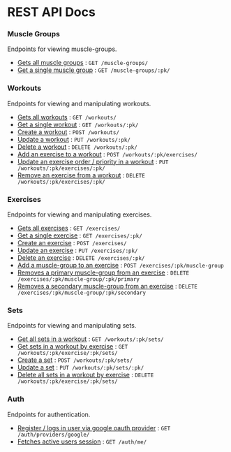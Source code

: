 # REST API Docs

### Muscle Groups

Endpoints for viewing muscle-groups.

- [Gets all muscle groups](docs/muscle-groups/get.md) : `GET /muscle-groups/`
- [Get a single muscle group](docs/muscle-groups/get.md) : `GET /muscle-groups/:pk/`

### Workouts

Endpoints for viewing and manipulating workouts.

- [Gets all workouts](docs/workouts/get.md) : `GET /workouts/`
- [Get a single workout](docs/workouts/get.md) : `GET /workouts/:pk/`
- [Create a workout](docs/workouts/post.md) : `POST /workouts/`
- [Update a workout](docs/workouts/put.md) : `PUT /workouts/:pk/`
- [Delete a workout](docs/workouts/delete.md) : `DELETE /workouts/:pk/`
- [Add an exercise to a workout](docs/workouts/post.md) : `POST /workouts/:pk/exercises/`
- [Update an exercise order / priority in a workout](docs/workouts/put.md) : `PUT /workouts/:pk/exercises/:pk/`
- [Remove an exercise from a workout](docs/workouts/delete.md) : `DELETE /workouts/:pk/exercises/:pk/`

### Exercises

Endpoints for viewing and manipulating exercises.

- [Gets all exercises](docs/exercises/get.md) : `GET /exercises/`
- [Get a single exercise](docs/exercises/get.md) : `GET /exercises/:pk/`
- [Create an exercise](docs/exercises/post.md) : `POST /exercises/`
- [Update an exercise](docs/exercises/put.md) : `PUT /exercises/:pk/`
- [Delete an exercise](docs/exercises/delete.md) : `DELETE /exercises/:pk/`
- [Add a muscle-group to an exercise](docs/exercises/muscle-groups/post.md) : `POST /exercises/:pk/muscle-group`
- [Removes a primary muscle-group from an exercise](docs/exercises/muscle-groups/delete.md) : `DELETE /exercises/:pk/muscle-group/:pk/primary`
- [Removes a secondary muscle-group from an exercise](docs/exercises/muscle-groups/delete.md) : `DELETE /exercises/:pk/muscle-group/:pk/secondary`

### Sets

Endpoints for viewing and manipulating sets.

- [Get all sets in a workout](docs/sets/get.md) : `GET /workouts/:pk/sets/`
- [Get sets in a workout by exercise](docs/sets/get.md) : `GET /workouts/:pk/exercise/:pk/sets/`
- [Create a set](docs/sets/post.md) : `POST /workouts/:pk/sets/`
- [Update a set](docs/sets/put.md) : `PUT /workouts/:pk/sets/:pk/`
- [Delete all sets in a workout by exercise](docs/sets/delete.md) : `DELETE /workouts/:pk/exercise/:pk/sets/`

### Auth

Endpoints for authentication.

- [Register / logs in user via google oauth provider](docs/auth/get.md) : `GET /auth/providers/google/`
- [Fetches active users session](docs/auth/get.md) : `GET /auth/me/`
